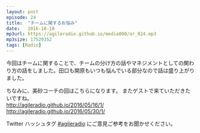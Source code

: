 ```yaml
---
layout: post
episode: 24
title:  "チームに関するお悩み"
date:   2016-10-10
mp3url: https://agileradio.github.io/media000/ar_024.mp3
mp3size: 17529352
tags: [Radio]
---
```


今回はチームに関することで、チームの分け方の話やマネジメントとしての関わり方の話をしました。田口も開原もいつも悩んでいる部分なので話は盛り上がりました。  

ちなみに、美砂コーチの回はこちらになります。
またゲストで来ていただきたいですね。  
http://agileradio.github.io/2016/05/16/1/  
http://agileradio.github.io/2016/05/30/1/  

Twitter ハッシュタグ [#agileradio](https://twitter.com/intent/tweet?hashtags=agileradio) にご意見ご参考をお聞かせください。  
